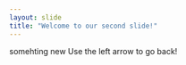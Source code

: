 ```yaml
---
layout: slide
title: "Welcome to our second slide!"
---
```

somehting new
Use the left arrow to go back!
